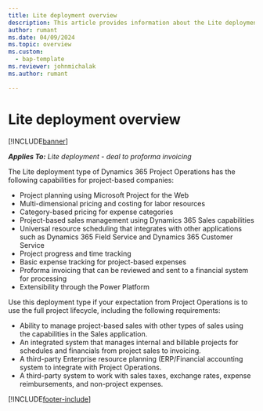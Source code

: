 ```yaml
---
title: Lite deployment overview
description: This article provides information about the Lite deployment of Dynamics 365 Project Operations.
author: rumant
ms.date: 04/09/2024
ms.topic: overview
ms.custom: 
  - bap-template
ms.reviewer: johnmichalak
ms.author: rumant

---
```


# Lite deployment overview

[!INCLUDE[banner](../includes/banner.md)]

_**Applies To:** Lite deployment - deal to proforma invoicing_

The Lite deployment type of Dynamics 365 Project Operations has the following capabilities for project-based companies:

- Project planning using Microsoft Project for the Web
- Multi-dimensional pricing and costing for labor resources
- Category-based pricing for expense categories
- Project-based sales management using Dynamics 365 Sales capabilities
- Universal resource scheduling that integrates with other applications such as Dynamics 365 Field Service and Dynamics 365 Customer Service
- Project progress and time tracking
- Basic expense tracking for project-based expenses
- Proforma invoicing that can be reviewed and sent to a financial system for processing
- Extensibility through the Power Platform

Use this deployment type if your expectation from Project Operations is to use the full project lifecycle, including the following requirements:

- Ability to manage project-based sales with other types of sales using the capabilities in the Sales application.
- An integrated system that manages internal and billable projects for schedules and financials from project sales to invoicing.
- A third-party Enterprise resource planning (ERP/Financial accounting system to integrate with Project Operations.
- A third-party system to work with sales taxes, exchange rates, expense reimbursements, and non-project expenses.


[!INCLUDE[footer-include](../includes/footer-banner.md)]
